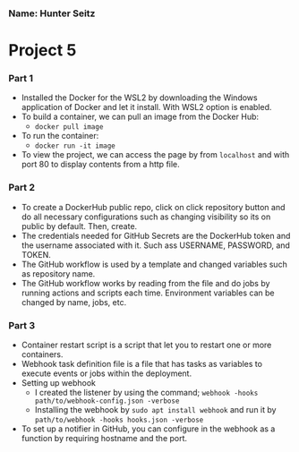 ### Name: Hunter Seitz

# Project 5

### Part 1

- Installed the Docker for the WSL2 by downloading the Windows application
of Docker and let it install. With WSL2 option is enabled. 
- To build a container, we can pull an image from the Docker Hub:
    - `docker pull image`
- To run the container:
    - `docker run -it image`
- To view the project, we can access the page by from `localhost` and with port 80 to display
contents from a http file. 
### Part 2
- To create a DockerHub public repo, click on click repository button and do all necessary configurations such as changing visibility so its on public by default. Then, create. 
- The credentials needed for GitHub Secrets are the DockerHub token and the username associated with it. Such ass USERNAME, PASSWORD, and TOKEN.
- The GitHub workflow is used by a template and changed variables such as repository name. 
- The GitHub workflow works by reading from the file and do jobs by running actions and scripts each time. Environment variables can be changed by name, jobs, etc. 

### Part 3
- Container restart script is a script that let you to restart one or more containers.
- Webhook task definition file is a file that has tasks as variables to execute events or jobs within the deployment. 
- Setting up webhook
    - I created the listener by using the command; `webhook -hooks path/to/webhook-config.json -verbose`  
    - Installing the webhook by `sudo apt install webhook` and run it by `path/to/webhook -hooks hooks.json -verbose` 
- To set up a notifier in GitHub, you can configure in the webhook as a function by requiring hostname and the port. 